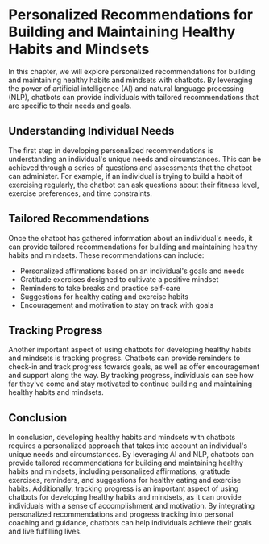 # Personalized Recommendations for Building and Maintaining Healthy Habits and Mindsets

In this chapter, we will explore personalized recommendations for building and maintaining healthy habits and mindsets with chatbots. By leveraging the power of artificial intelligence (AI) and natural language processing (NLP), chatbots can provide individuals with tailored recommendations that are specific to their needs and goals.

Understanding Individual Needs
------------------------------

The first step in developing personalized recommendations is understanding an individual's unique needs and circumstances. This can be achieved through a series of questions and assessments that the chatbot can administer. For example, if an individual is trying to build a habit of exercising regularly, the chatbot can ask questions about their fitness level, exercise preferences, and time constraints.

Tailored Recommendations
------------------------

Once the chatbot has gathered information about an individual's needs, it can provide tailored recommendations for building and maintaining healthy habits and mindsets. These recommendations can include:

* Personalized affirmations based on an individual's goals and needs
* Gratitude exercises designed to cultivate a positive mindset
* Reminders to take breaks and practice self-care
* Suggestions for healthy eating and exercise habits
* Encouragement and motivation to stay on track with goals

Tracking Progress
-----------------

Another important aspect of using chatbots for developing healthy habits and mindsets is tracking progress. Chatbots can provide reminders to check-in and track progress towards goals, as well as offer encouragement and support along the way. By tracking progress, individuals can see how far they've come and stay motivated to continue building and maintaining healthy habits and mindsets.

Conclusion
----------

In conclusion, developing healthy habits and mindsets with chatbots requires a personalized approach that takes into account an individual's unique needs and circumstances. By leveraging AI and NLP, chatbots can provide tailored recommendations for building and maintaining healthy habits and mindsets, including personalized affirmations, gratitude exercises, reminders, and suggestions for healthy eating and exercise habits. Additionally, tracking progress is an important aspect of using chatbots for developing healthy habits and mindsets, as it can provide individuals with a sense of accomplishment and motivation. By integrating personalized recommendations and progress tracking into personal coaching and guidance, chatbots can help individuals achieve their goals and live fulfilling lives.
